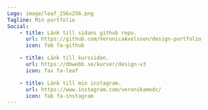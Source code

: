 ```yaml
---
Logo: image/leaf_256x256.png
Tagline: Min portfolio
Social:
    - title: Länk till sidans github repo.
      url: https://github.com/VeronicaAxelsson/design-portfolio
      icon: fab fa-github

    - title: Länk till kurssidan.
      url: https://dbwebb.se/kurser/design-v3
      icon: fas fa-leaf

    - title: Länk till min instagram.
      url: https://www.instagram.com/veronikamedc/
      icon: fab fa-instagram
---
```

